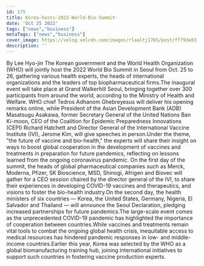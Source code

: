 ```yaml
---
id: 175
title: Korea-hosts-2022-World-Bio-Summit-
date: 'Oct 25 2022'
tags: ["news","business"]
metaTags: ["news","business"]
cover_image: https://velog.velcdn.com/images/rlaaltj1765/post/ff793e83-baba-4dd5-a97c-fbd1e858632b/news2.jpg
description: ''
---
```


By Lee Hyo-jin The Korean government and the World Health Organization (WHO) will jointly host the 2022 World Bio Summit in Seoul from Oct. 25 to 26, gathering various health experts, the heads of international organizations and the leaders of top biopharmaceutical firms.The inaugural event will take place at Grand Walkerhill Seoul, bringing together over 300 participants from around the world, according to the Ministry of Health and Welfare. WHO chief Tedros Adhanom Ghebreyesus will deliver his opening remarks online, while President of the Asian Development Bank (ADB) Masatsugu Asakawa, former Secretary General of the United Nations Ban Ki-moon, CEO of the Coalition for Epidemic Preparedness Innovations (CEPI) Richard Hatchett and Director General of the International Vaccine Institute (IVI), Jerome Kim, will give speeches in person.Under the theme, "the future of vaccine and bio-health," the experts will share their insight on ways to boost global cooperation in the development of vaccines and treatments in preparation for future pandemics, reflecting on lessons learned from the ongoing coronavirus pandemic. On the first day of the summit, the heads of global pharmaceutical companies such as Merck, Moderna, Pfizer, SK Bioscience, MSD, Shinogi, Afrigen and Biovec will gather for a CEO session chaired by the director general of the IVI, to share their experiences in developing COVID-19 vaccines and therapeutics, and visions to foster the bio-health industry.On the second day, the health ministers of six countries ― Korea, the United States, Germany, Nigeria, El Salvador and Thailand ― will announce the Seoul Declaration, pledging increased partnerships for future pandemics.The large-scale event comes as the unprecedented COVID-19 pandemic has highlighted the importance of cooperation between countries.While vaccines and treatments remain vital tools to combat the ongoing global health crisis, inequitable access to medical resources has hindered pandemic responses in low- and middle-income countries.Earlier this year, Korea was selected by the WHO as a global biomanufacturing training hub, joining international initiatives to support such countries in fostering vaccine production experts.

